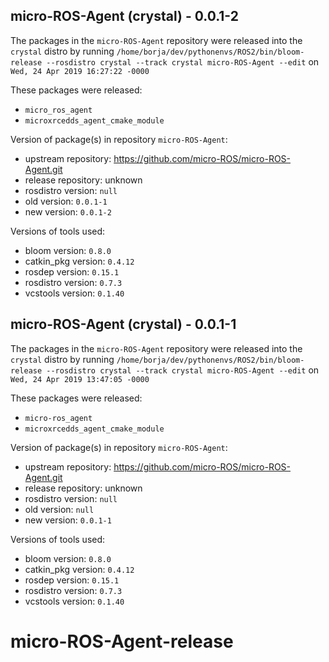 ## micro-ROS-Agent (crystal) - 0.0.1-2

The packages in the `micro-ROS-Agent` repository were released into the `crystal` distro by running `/home/borja/dev/pythonenvs/ROS2/bin/bloom-release --rosdistro crystal --track crystal micro-ROS-Agent --edit` on `Wed, 24 Apr 2019 16:27:22 -0000`

These packages were released:
- `micro_ros_agent`
- `microxrcedds_agent_cmake_module`

Version of package(s) in repository `micro-ROS-Agent`:

- upstream repository: https://github.com/micro-ROS/micro-ROS-Agent.git
- release repository: unknown
- rosdistro version: `null`
- old version: `0.0.1-1`
- new version: `0.0.1-2`

Versions of tools used:

- bloom version: `0.8.0`
- catkin_pkg version: `0.4.12`
- rosdep version: `0.15.1`
- rosdistro version: `0.7.3`
- vcstools version: `0.1.40`


## micro-ROS-Agent (crystal) - 0.0.1-1

The packages in the `micro-ROS-Agent` repository were released into the `crystal` distro by running `/home/borja/dev/pythonenvs/ROS2/bin/bloom-release --rosdistro crystal --track crystal micro-ROS-Agent --edit` on `Wed, 24 Apr 2019 13:47:05 -0000`

These packages were released:
- `micro-ros_agent`
- `microxrcedds_agent_cmake_module`

Version of package(s) in repository `micro-ROS-Agent`:

- upstream repository: https://github.com/micro-ROS/micro-ROS-Agent.git
- release repository: unknown
- rosdistro version: `null`
- old version: `null`
- new version: `0.0.1-1`

Versions of tools used:

- bloom version: `0.8.0`
- catkin_pkg version: `0.4.12`
- rosdep version: `0.15.1`
- rosdistro version: `0.7.3`
- vcstools version: `0.1.40`


# micro-ROS-Agent-release